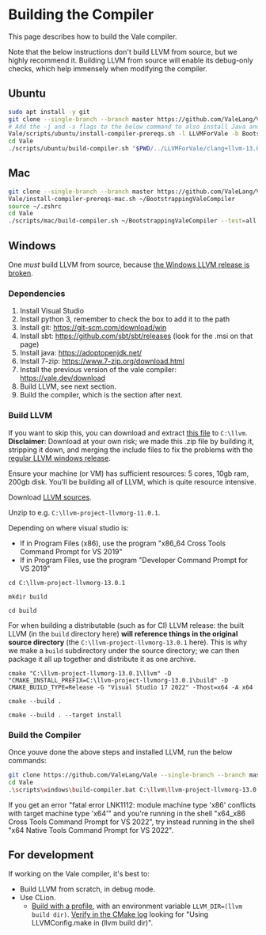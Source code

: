 # Building the Compiler

This page describes how to build the Vale compiler.

Note that the below instructions don't build LLVM from source, but we highly recommend it. Building LLVM from source will enable its debug-only checks, which help immensely when modifying the compiler.


## Ubuntu

```sh
sudo apt install -y git
git clone --single-branch --branch master https://github.com/ValeLang/Vale
# Add the -j and -s flags to the below command to also install Java and SBT from external APT repositories
Vale/scripts/ubuntu/install-compiler-prereqs.sh -l LLVMForVale -b BootstrappingValeCompiler
cd Vale
./scripts/ubuntu/build-compiler.sh "$PWD/../LLVMForVale/clang+llvm-13.0.1-x86_64-linux-gnu-ubuntu-18.04" "$PWD/../BootstrappingValeCompiler" --test=all ./scripts/VERSION

```


## Mac

```sh
git clone --single-branch --branch master https://github.com/ValeLang/Vale
Vale/install-compiler-prereqs-mac.sh ~/BootstrappingValeCompiler
source ~/.zshrc
cd Vale
./scripts/mac/build-compiler.sh ~/BootstrappingValeCompiler --test=all ./scripts/VERSION
```


## Windows

One *must* build LLVM from source, because [the Windows LLVM release is broken](https://bugs.llvm.org/show_bug.cgi?id=28677).


### Dependencies

 1. Install Visual Studio
 1. Install python 3, remember to check the box to add it to the path
 1. Install git: https://git-scm.com/download/win
 1. Install sbt: https://github.com/sbt/sbt/releases (look for the .msi on that page)
 1. Install java: https://adoptopenjdk.net/
 1. Install 7-zip: https://www.7-zip.org/download.html
 1. Install the previous version of the vale compiler: https://vale.dev/download
 1. Build LLVM, see next section.
 1. Build the compiler, which is the section after next.


### Build LLVM

If you want to skip this, you can download and extract [this file](https://github.com/Verdagon/LLVM13WinMinimal/releases/download/v1.1/llvm-project-llvmorg-13.0.1.zip) to `C:\llvm`. **Disclaimer**: Download at your own risk; we made this .zip file by building it, stripping it down, and merging the include files to fix the problems with the [regular LLVM windows release](https://bugs.llvm.org/show_bug.cgi?id=28677).

Ensure your machine (or VM) has sufficient resources: 5 cores, 10gb ram, 200gb disk. You'll be building all of LLVM, which is quite resource intensive.

Download [LLVM sources](https://github.com/llvm/llvm-project/releases).

Unzip to e.g. `C:\llvm-project-llvmorg-11.0.1`.

Depending on where visual studio is:

 * If in Program Files (x86), use the program "x86_64 Cross Tools Command Prompt for VS 2019"
 * If in Program Files, use the program "Developer Command Prompt for VS 2019"

`cd C:\llvm-project-llvmorg-13.0.1`

`mkdir build`

`cd build`

For when building a distributable (such as for CI) LLVM release: the built LLVM (in the `build` directory here) **will reference things in the original source directory** (the `C:\llvm-project-llvmorg-13.0.1` here). This is why we make a `build` subdirectory under the source directory; we can then package it all up together and distribute it as one archive.

`cmake "C:\llvm-project-llvmorg-13.0.1\llvm" -D "CMAKE_INSTALL_PREFIX=C:\llvm-project-llvmorg-13.0.1\build" -D CMAKE_BUILD_TYPE=Release -G "Visual Studio 17 2022" -Thost=x64 -A x64`

`cmake --build .`

`cmake --build . --target install`


### Build the Compiler

Once youve done the above steps and installed LLVM, run the below commands:

```sh
git clone https://github.com/ValeLang/Vale --single-branch --branch master
cd Vale
.\scripts\windows\build-compiler.bat C:\llvm\llvm-project-llvmorg-13.0.1 C:\OldValeCompiler --test=all ./scripts/VERSION
```

If you get an error "fatal error LNK1112: module machine type 'x86' conflicts with target machine type 'x64'" and you're running in the shell "x64_x86 Cross Tools Command Prompt for VS 2022", try instead running in the shell "x64 Native Tools Command Prompt for VS 2022".


## For development

If working on the Vale compiler, it's best to:

 * Build LLVM from scratch, in debug mode.
 * Use CLion.
    * [Build with a profile](https://www.jetbrains.com/help/clion/cmake-profile.html#CMakeProfileSwitcher), with an environment variable `LLVM_DIR=(llvm build dir)`. [Verify in the CMake log](https://stackoverflow.com/a/34772936/1424454) looking for "Using LLVMConfig.make in (llvm build dir)".
